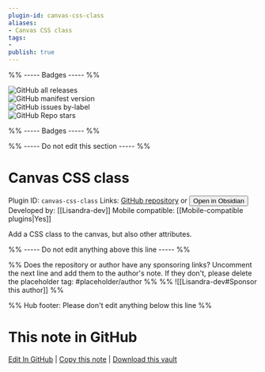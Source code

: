 ```yaml
---
plugin-id: canvas-css-class
aliases:
- Canvas CSS class
tags: 
- 
publish: true
---
```


%% ----- Badges ----- %%

![GitHub all releases](https://img.shields.io/github/downloads/Lisandra-dev/obsidian-canvas-css-class/total?color=573E7A&logo=github&style=for-the-badge)   
![GitHub manifest version](https://img.shields.io/github/manifest-json/v/Lisandra-dev/obsidian-canvas-css-class?color=573E7A&logo=github&style=for-the-badge)   
![GitHub issues by-label](https://img.shields.io/github/issues/Lisandra-dev/obsidian-canvas-css-class/help%20wanted?color=573E7A&logo=github&style=for-the-badge)   
![GitHub Repo stars](https://img.shields.io/github/stars/Lisandra-dev/obsidian-canvas-css-class?color=573E7A&logo=github&style=for-the-badge)

%% ----- Badges ----- %%

%% ----- Do not edit this section ----- %%

# Canvas CSS class

Plugin ID: `canvas-css-class`
Links: [GitHub repository](https://github.com/Lisandra-dev/obsidian-canvas-css-class) or [<button id=HH>Open in Obsidian</button>](obsidian://show-plugin?id=canvas-css-class)
Developed by: [[Lisandra-dev]]
Mobile compatible: [[Mobile-compatible plugins|Yes]]

Add a CSS class to the canvas, but also other attributes.

%% ----- Do not edit anything above this line ----- %% 

%% Does the repository or author have any sponsoring links? Uncomment the next line and add them to the author's note. If they don't, please delete the placeholder tag: #placeholder/author %%
%% ![[Lisandra-dev#Sponsor this author]] %%

%% Hub footer: Please don't edit anything below this line %%

# This note in GitHub

<span class="git-footer">[Edit In GitHub](https://github.dev/obsidian-community/obsidian-hub/blob/main/02%20-%20Community%20Expansions/02.05%20All%20Community%20Expansions/Plugins/canvas-css-class.md "git-hub-edit-note") | [Copy this note](https://raw.githubusercontent.com/obsidian-community/obsidian-hub/main/02%20-%20Community%20Expansions/02.05%20All%20Community%20Expansions/Plugins/canvas-css-class.md "git-hub-copy-note") | [Download this vault](https://github.com/obsidian-community/obsidian-hub/archive/refs/heads/main.zip "git-hub-download-vault") </span>

